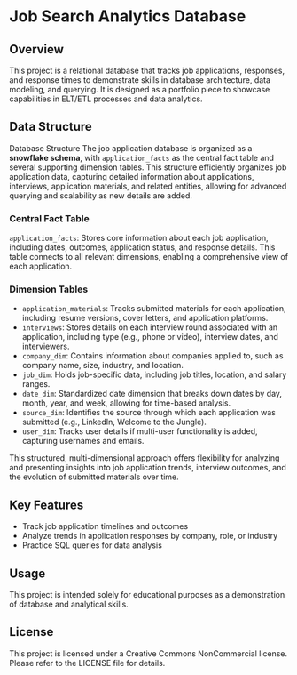 # Job Search Analytics Database

## Overview
This project is a relational database that tracks job applications, responses, and response times to demonstrate skills in database architecture, data modeling, and querying. It is designed as a portfolio piece to showcase capabilities in ELT/ETL processes and data analytics.

## Data Structure
Database Structure
The job application database is organized as a **snowflake schema**, with `application_facts` as the central fact table and several supporting dimension tables. This structure efficiently organizes job application data, capturing detailed information about applications, interviews, application materials, and related entities, allowing for advanced querying and scalability as new details are added.

### Central Fact Table
`application_facts`: Stores core information about each job application, including dates, outcomes, application status, and response details. This table connects to all relevant dimensions, enabling a comprehensive view of each application.
### Dimension Tables
- `application_materials`: Tracks submitted materials for each application, including resume versions, cover letters, and application platforms.
- `interviews`: Stores details on each interview round associated with an application, including type (e.g., phone or video), interview dates, and interviewers.
- `company_dim`: Contains information about companies applied to, such as company name, size, industry, and location.
- `job_dim`: Holds job-specific data, including job titles, location, and salary ranges.
- `date_dim`: Standardized date dimension that breaks down dates by day, month, year, and week, allowing for time-based analysis.
- `source_dim`: Identifies the source through which each application was submitted (e.g., LinkedIn, Welcome to the Jungle).
- `user_dim`: Tracks user details if multi-user functionality is added, capturing usernames and emails.

This structured, multi-dimensional approach offers flexibility for analyzing and presenting insights into job application trends, interview outcomes, and the evolution of submitted materials over time.

## Key Features
- Track job application timelines and outcomes
- Analyze trends in application responses by company, role, or industry
- Practice SQL queries for data analysis

## Usage
This project is intended solely for educational purposes as a demonstration of database and analytical skills.

## License
This project is licensed under a Creative Commons NonCommercial license. Please refer to the LICENSE file for details.

